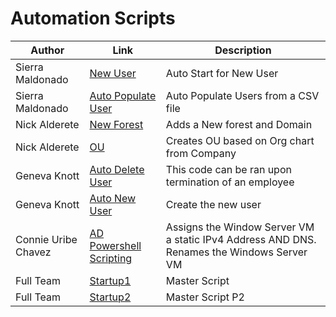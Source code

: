 # Automation Scripts



| Author        |Link           |Description  |
| ------------- |-------------| -----|
| Sierra Maldonado | [New User ](https://github.com/NightOwlNetwork/Automation-Scripts/blob/main/ADServices.ps1) |Auto Start for New User |
| Sierra Maldonado     | [Auto Populate User](https://github.com/NightOwlNetwork/Automation-Scripts/blob/main/AutoPopulateUsers.ps1)     |  Auto Populate Users from a CSV file |
| Nick Alderete | [New Forest](https://github.com/NightOwlNetwork/Automation-Scripts/blob/main/CreateADForest.ps1)     |Adds a New forest and Domain |
| Nick Alderete | [OU](https://github.com/NightOwlNetwork/Automation-Scripts/blob/main/CreateNewOU.ps1)      |Creates OU based on Org chart from Company |
| Geneva Knott  | [Auto Delete User](https://github.com/NightOwlNetwork/Automation-Scripts/blob/main/OffboardScritp_ActiveDirectory.ps1)      |    This code can be ran upon termination of an employee |
| Geneva Knott  | [Auto New User](https://github.com/NightOwlNetwork/Automation-Scripts/blob/main/OnboardScript_ActiveDriectory.ps1)      |    Create the new user |
| Connie Uribe Chavez | [AD Powershell Scripting](https://github.com/NightOwlNetwork/Automation-Scripts/blob/main/Static_IPv4_DNS_And_Rename_VM.ps1)      |    Assigns the Window Server VM a static IPv4 Address AND DNS. Renames the Windows Server VM |
| Full Team | [Startup1](https://github.com/NightOwlNetwork/Automation-Scripts/blob/main/Setup.ps1) |  Master Script  |
| Full Team | [Startup2](https://github.com/NightOwlNetwork/Automation-Scripts/blob/main/Setup.ps1) |  Master Script P2  |
